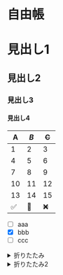 # 自由帳

# 見出し1
## 見出し2
### 見出し3
#### 見出し4

| **A**              | _B_    | ~~C~~   |
|--------------------|--------|---------|
| 1                  | 2      | 3       |
| 4                  | 5      | 6       |
| 7                  | 8      | 9       |
| 10                 | 11     | 12      |
| 13                 | 14     | 15      |
| :white_check_mark: | :memo: | ~~:x:~~ |

- [ ] aaa
- [x] bbb
- [ ] ccc

<details>
<summary>折りたたみ</summary>

- [ ] aaa
- [x] bbb
- [ ] ccc

| A                  | B      | C   |
|--------------------|--------|-----|
| 1                  | 2      | 3   |
| 4                  | 5      | 6   |
| :white_check_mark: | :memo: | :x: |

文字列１
<br>
文字列２
文字列３
</details>

<details>
<summary>折りたたみ2</summary>

# 見出し1
## 見出し2
### 見出し3
#### 見出し4
</details>

